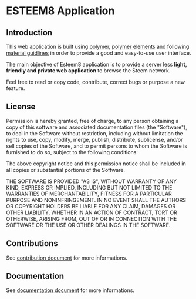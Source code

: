 # ESTEEM8 Application

## Introduction
This web application is built using [polymer](https://www.polymer-project.org/1.0/), [polymer elements](https://elements.polymer-project.org/) and following [material guidlines](https://material.io/guidelines/) in order to provide a good and easy-to-use user interface.

The main objective of Esteem8 application is to provide a server less **light, friendly and private web application** to browse the Steem network.

Feel free to read or copy code, contribute, correct bugs or purpose a new feature.

## License

Permission is hereby granted, free of charge, to any person obtaining a copy of this software and associated documentation files (the "Software"), to deal in the Software without restriction, including without limitation the rights to use, copy, modify, merge, publish, distribute, sublicense, and/or sell copies of the Software, and to permit persons to whom the Software is furnished to do so, subject to the following conditions:

The above copyright notice and this permission notice shall be included in all copies or substantial portions of the Software.

THE SOFTWARE IS PROVIDED "AS IS", WITHOUT WARRANTY OF ANY KIND, EXPRESS OR IMPLIED, INCLUDING BUT NOT LIMITED TO THE WARRANTIES OF MERCHANTABILITY, FITNESS FOR A PARTICULAR PURPOSE AND NONINFRINGEMENT. IN NO EVENT SHALL THE AUTHORS OR COPYRIGHT HOLDERS BE LIABLE FOR ANY CLAIM, DAMAGES OR OTHER LIABILITY, WHETHER IN AN ACTION OF CONTRACT, TORT OR OTHERWISE, ARISING FROM, OUT OF OR IN CONNECTION WITH THE SOFTWARE OR THE USE OR OTHER DEALINGS IN THE SOFTWARE.

## Contributions

See [contribution document](https://github.com/esteem8app/esteem8app.github.io/blob/master/CONTRIBUTING.md) for more informations.

## Documentation

See [documentation document](https://github.com/esteem8app/esteem8app.github.io/blob/master/DOCUMENTATION.md) for more informations.
